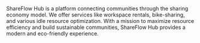 ShareFlow Hub is a platform connecting communities through the sharing economy model. We offer services like workspace rentals, bike-sharing, and various idle resource optimization. With a mission to maximize resource efficiency and build sustainable communities, ShareFlow Hub provides a modern and eco-friendly experience.
